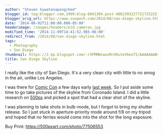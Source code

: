 ```yaml
---
author: "Steven Suwatanapongched"
blogger_id: tag:blogger.com,1999:blog-6841384.post-4062393227721725225
blogger_orig_url: https://www.sunpech.com/2014/08/san-diego-skyline.html
date: '2014-08-02T11:00:00.000-05:00'
headerimage: /images/headers/old_cameras.jpg
modified_time: '2014-11-09T14:41:52.965-06:00'
redirect_from: /2014/08/san-diego-skyline.html
tags:
  - Photography
  - San Diego
thumbnail: https://2.bp.blogspot.com/-rSPMMWzwuxM/U9uteV6eoTI/AAAAAAABv4I/k-u3YnqEhJg/s800/2014-07-22+at+21-32-55.jpg
title: San Diego Skyline
---
```



I really like the city of San Diego. It's a very clean city with little to no smog in the air, unlike Los Angeles.

I was there for <a href="https://www.comic-con.org/cci">Comic Con</a> a few days early <a href="/2014/07/san-diego-comic-con-2014">last week</a>. So I put aside some time to go take pictures of the skyline from Coronado Island. I did a little research on <a href="https://www.500px.com/">500px</a> and picked a spot that had a clear shot of the skyline.

I was planning to take shots in bulb-mode, but I forgot to bring my shutter release. So I just stuck in aperture-priority mode around f/8 on my tripod and hoped that no ferries would come into the shot for the long exposure.

Buy Print: <a href="https://500pxart.com/photo/77506553">https://500pxart.com/photo/77506553</a>
<a href="https://2.bp.blogspot.com/-rSPMMWzwuxM/U9uteV6eoTI/AAAAAAABv4I/k-u3YnqEhJg/s800/2014-07-22+at+21-32-55.jpg" alt="" ><img   border="0" src="https://2.bp.blogspot.com/-rSPMMWzwuxM/U9uteV6eoTI/AAAAAAABv4I/k-u3YnqEhJg/s800/2014-07-22+at+21-32-55.jpg" alt=""   /></a>